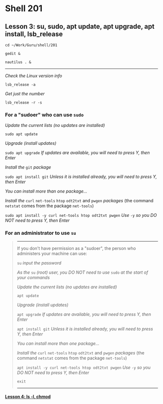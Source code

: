 # Shell 201
## Lesson 3: su, sudo, apt update, apt upgrade, apt install, lsb_release

`cd ~/Work/Guru/shell/201`

`gedit &`

`nautilus . &`
___

*Check the Linux version info*

`lsb_release -a`

*Get just the number*

`lsb_release -r -s`

### For a "sudoer" who can use `sudo`

*Update the current lists (no updates are installed)*

`sudo apt update`

*Upgrade (install updates)*

`sudo apt upgrade` *If updates are available, you will need to press Y, then Enter*

*Install the* `git` *package*

`sudo apt install git` *Unless it is installed already, you will need to press Y, then Enter*

*You can install more than one package...*

*Install the* `curl` `net-tools` `htop` `odt2txt` and `pwgen` *packages* (the command `netstat` comes from the package `net-tools`)

`sudo apt install -y curl net-tools htop odt2txt pwgen` *Use* `-y` *so you DO NOT need to press Y, then Enter*

### For an administrator to use `su`
> ___
> If you don't have permission as a "sudoer", the person who administers your machine can use:
> 
> `su` *input the password*
> 
> *As the* `su` *(root) user, you DO NOT need to use* `sudo` *at the start of your commands*
> 
> *Update the current lists (no updates are installed)*
> 
> `apt update`
> 
> *Upgrade (install updates)*
> 
> `apt upgrade` *If updates are available, you will need to press Y, then Enter*
> 
> `apt install git` *Unless it is installed already, you will need to press Y, then Enter*
> 
> *You can install more than one package...*
> 
> *Install the* `curl` `net-tools` `htop` `odt2txt` and `pwgen` *packages* (the command `netstat` comes from the package `net-tools`)
> 
> `apt install -y curl net-tools htop odt2txt pwgen` *Use* `-y` *so you DO NOT need to press Y, then Enter*
> 
> `exit`
> ___

#### [Lesson 4: ls -l, chmod](https://github.com/inkVerb/guru/blob/master/201-shell/Lesson-04.md)

